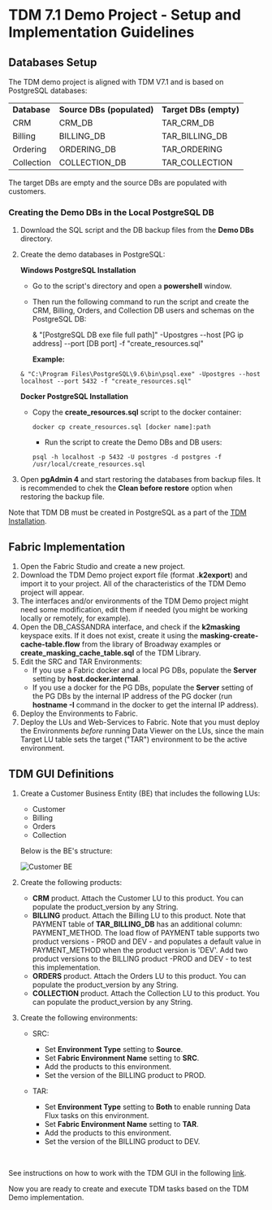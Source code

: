 # TDM 7.1 Demo Project - Setup and Implementation Guidelines

## Databases Setup

The TDM demo project is aligned with TDM V7.1 and is based on PostgreSQL databases:

<table>
<tr>
<td><strong>Database</strong></td>
<td><strong>Source DBs (populated)</strong></td>
<td><strong>Target DBs (empty)</strong></td>
</tr>
<tr>
<td>CRM</td>
<td>CRM_DB</td>
<td>TAR_CRM_DB</td>
</tr>
<tr>
<td>Billing</td>
<td>BILLING_DB</td>
<td>TAR_BILLING_DB</td>
</tr>
<tr>
<td>Ordering</td>
<td>ORDERING_DB</td>
<td>TAR_ORDERING</td>
</tr>
<tr>
<td>Collection</td>
<td>COLLECTION_DB</td>
<td>TAR_COLLECTION</td>
</tr>
</table>

The target DBs are empty and the source DBs are populated with customers.

### Creating the Demo DBs in the Local PostgreSQL DB

1. Download the SQL script and the DB backup files from the **Demo DBs** directory.

2. Create the demo databases in PostgreSQL: 

   **Windows PostgreSQL Installation**

   - Go to the script's directory and open a **powershell** window. 
   - Then run the following command to run the script and create the CRM, Billing, Orders, and Collection DB users and schemas on the PostgreSQL DB:

     & "[PostgreSQL DB exe file full path]" -Upostgres --host [PG ip address] --port [DB port] -f "create_resources.sql"

     **Example:** 

   ```
   & "C:\Program Files\PostgreSQL\9.6\bin\psql.exe" -Upostgres --host localhost --port 5432 -f "create_resources.sql"
   ```

   **Docker PostgreSQL Installation**

   - Copy the **create_resources.sql** script to the docker container:

     ```
     docker cp create_resources.sql [docker name]:path 
     ```

     - Run the script to create the Demo DBs and DB users: 	

     ```
     psql -h localhost -p 5432 -U postgres -d postgres -f /usr/local/create_resources.sql
     ```


3. Open **pgAdmin 4** and start restoring the databases from backup files. It is recommended to chek the **Clean before restore** option when restoring the backup file.

Note that TDM DB must be created in PostgreSQL as a part of the [TDM Installation](/articles/TDM/tdm_configuration/01_tdm_installation.md#create-the-tdm-postgresql-db-in-case-of-new-installation).

## Fabric Implementation

1. Open the Fabric Studio and create a new project.
2. Download the TDM Demo project export file (format **.k2export**) and import it to your project. All of the characteristics of the TDM Demo project will appear. 
3. The interfaces and/or environments of the TDM Demo project might need some modification, edit them if needed (you might be working locally or remotely, for example). 
4. Open the DB_CASSANDRA interface, and check if the **k2masking** keyspace exits. If it does not exist, create it using the **masking-create-cache-table.flow** from the library of Broadway examples or **create_masking_cache_table.sql** of the TDM Library. 
5. Edit the SRC and TAR Environments: 
   - If you use a Fabric docker and a local PG DBs, populate the **Server** setting by **host.docker.internal**.
   - If you use a docker for the PG DBs, populate the **Server** setting of the PG DBs by the internal IP address of the PG docker (run **hostname -I** command in the docker to get the internal IP address).
6. Deploy the Environments to Fabric.
7. Deploy the LUs and Web-Services to Fabric. Note that you must deploy the Environments *before* running Data Viewer on the LUs, since the main Target LU table sets the target ("TAR") environment to be the active environment.

##  TDM GUI Definitions

1. Create a Customer Business Entity (BE) that includes the following LUs:
   - Customer
   - Billing
   - Orders
   - Collection

   Below is the BE's structure:

   ![Customer BE](images/Customer_demo_BE.png)

2. Create the following products:  

   - **CRM** product. Attach the Customer LU to this product. You can populate the product_version by any String.
   - **BILLING** product. Attach the Billing LU to this product. Note that PAYMENT table of **TAR_BILLING_DB** has an additional column: PAYMENT_METHOD.  The load flow of PAYMENT table supports two product versions - PROD and DEV - and populates a default value in PAYMENT_METHOD when the product version is 'DEV'. Add two product versions to the BILLING product -PROD and DEV - to test this implementation.
   - **ORDERS** product. Attach the Orders LU to this product. You can populate the product_version by any String.
   - **COLLECTION** product. Attach the Collection LU to this product. You can populate the product_version by any String.

3. Create the following environments:

   - SRC:

     - Set  **Environment Type** setting to **Source**.
     - Set  **Fabric Environment Name** setting to **SRC**.
     - Add the products to this environment.
     - Set the version of the BILLING product to PROD.

   - TAR:

     - Set  **Environment Type** setting to **Both** to enable running Data Flux tasks on this environment.
     - Set  **Fabric Environment Name** setting to **TAR**.
     - Add the products to this environment.
     - Set the version of the BILLING product to DEV.


​     

See instructions on how to work with the TDM GUI in the following [link](/articles/TDM/tdm_gui/README.md).



Now you are ready to create and execute TDM tasks based on the TDM Demo implementation.
